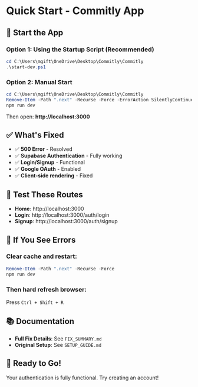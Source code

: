 # Quick Start - Commitly App

## 🚀 Start the App

### Option 1: Using the Startup Script (Recommended)
```powershell
cd C:\Users\mgift\OneDrive\Desktop\Commitly\Commitly
.\start-dev.ps1
```

### Option 2: Manual Start
```powershell
cd C:\Users\mgift\OneDrive\Desktop\Commitly\Commitly
Remove-Item -Path ".next" -Recurse -Force -ErrorAction SilentlyContinue
npm run dev
```

Then open: **http://localhost:3000**

## ✅ What's Fixed

- ✅ **500 Error** - Resolved
- ✅ **Supabase Authentication** - Fully working
- ✅ **Login/Signup** - Functional
- ✅ **Google OAuth** - Enabled
- ✅ **Client-side rendering** - Fixed

## 🎯 Test These Routes

- **Home**: http://localhost:3000
- **Login**: http://localhost:3000/auth/login
- **Signup**: http://localhost:3000/auth/signup

## 🔧 If You See Errors

### Clear cache and restart:
```powershell
Remove-Item -Path ".next" -Recurse -Force
npm run dev
```

### Then hard refresh browser:
Press `Ctrl + Shift + R`

## 📚 Documentation

- **Full Fix Details**: See `FIX_SUMMARY.md`
- **Original Setup**: See `SETUP_GUIDE.md`

## 🎉 Ready to Go!

Your authentication is fully functional. Try creating an account!
